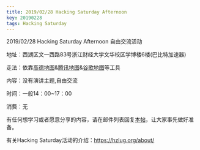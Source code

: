 ```yaml
---
title: 2019/02/28 Hacking Saturday Afternoon
key: 20190228
tags: Hacking Saturday
---
```

2019/02/28 Hacking Saturday Afternoon 自由交流活动

<!--more-->

地址：西湖区文一西路83号浙江财经大学文华校区学博楼6楼(巴比特加速器)

走法：依靠[高德地图](http://f.amap.com/39c1P_04A6iNU)&[腾讯地图](https://router.map.qq.com/short?l=b3b414c823e0d6f5adf433e6db5fee61)&[谷歌地图](https://goo.gl/maps/aD41JBYvYN82)等工具

内容：没有演讲主题,自由交流

时间：一般14：00~17：00

消费：无

有任何想学习或者愿意分享的内容，请在邮件列表回复[本帖](https://groups.google.com/forum/#!topic/hzlug/X-UK0tiw1_s)，让大家事先做好准备。

有关Hacking Saturday活动的介绍：https://hzlug.org/about/